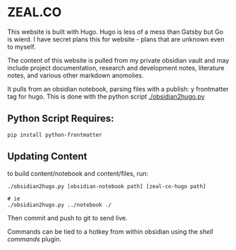 # ZEAL.CO

This website is built with Hugo. Hugo is less of a mess than Gatsby but Go is wierd. I have secret plans this for website - plans that are unknown even to myself.

The content of this website is pulled from my private obsidian vault and may include project documentation, research and development notes, literature notes, and various other markdown anomolies.  

It pulls from an obsidian notebook, parsing files with a publish: y frontmatter tag for hugo.  This is done with the python script [./obsidian2hugo.py](./obsidian2hugo.py)

## Python Script Requires:

```
pip install python-frontmatter
```

## Updating Content

to build content/notebook and content/files, run:

```
./obsidian2hugo.py [obsidian-notebook path] [zeal-co-hugo path]

# ie
./obsidian2hugo.py ../notebook ./
``` 

Then commit and push to git to send live.  

Commands can be tied to a hotkey from within obsidian using the *shell commands* plugin.